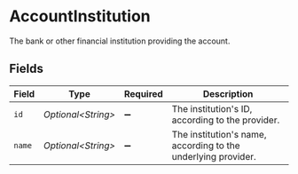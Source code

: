 # AccountInstitution

The bank or other financial institution providing the account.


## Fields

| Field                                                         | Type                                                          | Required                                                      | Description                                                   |
| ------------------------------------------------------------- | ------------------------------------------------------------- | ------------------------------------------------------------- | ------------------------------------------------------------- |
| `id`                                                          | *Optional\<String>*                                           | :heavy_minus_sign:                                            | The institution's ID, according to the provider.              |
| `name`                                                        | *Optional\<String>*                                           | :heavy_minus_sign:                                            | The institution's name, according to the underlying provider. |